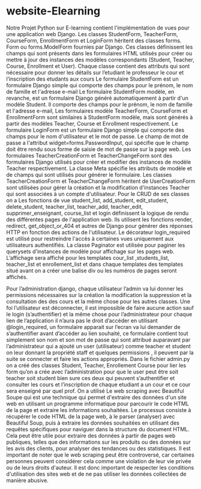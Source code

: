 # website-Elearning
Notre Projet Python sur E-learning contient l'implémentation de vues pour une application web Django.
Les classes StudentForm, TeacherForm, CourseForm, EnrollmentForm et LoginForm héritent des classes forms. Form ou forms.ModelForm fournies par Django. Ces classes définissent les champs qui sont présents dans les formulaires HTML utilisés pour créer ou mettre à jour des instances des modèles correspondants (Student, Teacher, Course, Enrollment et User). Chaque classe contient des attributs qui sont nécessaire pour donner les détails sur l’etudiant le professeur le cour et l’inscription des etudants aux cours
Le formulaire StudentForm est un formulaire Django simple qui comporte des champs pour le prénom, le nom de famille et l'adresse e-mail
Le formulaire StudentForm modèle, en revanche, est un formulaire Django généré automatiquement à partir d'un modèle Student. Il comporte des champs pour le prénom, le nom de famille et l'adresse e-mail, 
Les formulaires modèle TeacherForm, CourseForm et EnrollmentForm sont similaires à StudentForm modèle, mais sont générés à partir des modèles Teacher, Course et Enrollment respectivement.
Le formulaire LoginForm est un formulaire Django simple qui comporte des champs pour le nom d'utilisateur et le mot de passe. Le champ de mot de passe a l'attribut widget=forms.PasswordInput, qui spécifie que le champ doit être rendu sous forme de saisie de mot de passe sur la page web.
Les formulaires TeacherCreationForm et TeacherChangeForm sont des formulaires Django utilisés pour créer et modifier des instances de modèle Teacher respectivement. La classe Meta spécifie les attributs de modèle et de champs qui sont utilisés pour générer le formulaire.
Les classes TeacherCreationForm et TeacherChangeForm héritent de UserCreationForm sont utilisées pour gérer la création et la modification d'instances Teacher qui sont associées à un compte d'utilisateur. 
Pour le CRUD de ses classes on a Les fonctions de vue student_list, add_student, edit_student, delete_student, teacher_list, teacher_add, teacher_edit, supprimer_enseignant, course_list et login définissent la logique de rendu des différentes pages de l'application web. Ils utilisent les fonctions render, redirect, get_object_or_404 et autres de Django pour générer des réponses HTTP en fonction des actions de l'utilisateur.
Le décorateur login_required est utilisé pour restreindre l'accès à certaines vues uniquement aux utilisateurs authentifiés.
 La classe Paginator est utilisée pour paginer les querysets d'instances de modèle pour affichage sur les pages web. L’affichage sera affiché pour les templates cour_list ,students_list, teacher_list et enrollement_list  et dans chaque templates des templates situé avant on a créer une balise div ou les numéros de pages seront affichés.


Pour l’administration django, chaque utilisateur l’admin va lui donner les permissions nécessaires sur la création la modification la suppression et la consultation des des cours et la même chose pour les autres classes. Une foi l’utilisateur est déconnecter, il est impossible de faire aucune action sauf le login (s’authentifier) et la même chose pour l’administrateur pour chaque lien de l’application il n’aura pas le droit d’accéder en utilisant @login_required, un formulaire apparait sur l’ecran va lui demander de s’authentifier avant d’accéder au lien souhaité, ce formulaire contient tout simplement son nom et son mot de passe qui sont attribué auparavant par l’administrateur qui a ajouté un user (utilisateur) comme teacher et student on leur donnant la propriété staff et quelques permissions , il peuvent par la suite se connecter et faire les actions appropriés. 
Dans le fichier admin.py  on a créé des classes Student, Teacher, Enrollement Course pour lier les form qu’on a crée avec l’administration pour que le user peut être soit teacher soit student bien sure ces deux qui peuvent s’authentifier et consulter les cours et l’inscription de chaque etudiant a un cour et ce cour sera enseigné par quel prof. 
On a utilisé  Le web scraping avec Beautiful Soupe qui est une technique qui permet d'extraire des données d'un site web en utilisant un programme informatique pour parcourir le code HTML de la page et extraire les informations souhaitées.
Le processus consiste à récupérer le code HTML de la page web, à le parser (analyser) avec Beautiful Soup, puis à extraire les données souhaitées en utilisant des requêtes spécifiques pour naviguer dans la structure du document HTML.
Cela peut être utile pour extraire des données à partir de pages web publiques, telles que des informations sur les produits ou des données sur les avis des clients, pour analyser des tendances ou des statistiques.
Il est important de noter que le web scraping peut être controversé, car certaines personnes peuvent considérer cela comme une violation de leur vie privée ou de leurs droits d'auteur. Il est donc important de respecter les conditions d'utilisation des sites web et de ne pas utiliser les données collectées de manière abusive.
